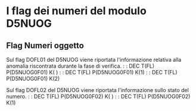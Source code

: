 # I flag dei numeri del modulo D5NUOG


## Flag Numeri oggetto
Sul flag DOFL01 del D5NUOG viene riportata l'informazione relativa alla anomalia riscontrata durante la fase di verifica.
 :  : DEC T(FL) P(D5NUOG0F01) K( )
 :  : DEC T(FL) P(D5NUOG0F01) K(1)
 :  : DEC T(FL) P(D5NUOG0F01) K(2)

Sul flag DOFL02 del D5NUOG viene riportata l'informazione sullo stato del numero.
 :  : DEC T(FL) P(D5NUOG0F02) K( )
 :  : DEC T(FL) P(D5NUOG0F02) K(1)
